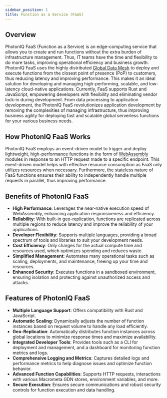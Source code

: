 ```yaml
---
sidebar_position: 1
title: Function as a Service (FaaS)
---
```


## Overview

PhotonIQ FaaS (Function as a Service) is an edge-computing service that allows you to create and run functions without the extra burden of infrastructure management. Thus, IT teams have the time and flexibility to do more tasks, improving operational efficiency and business growth. 
PhotonIQ FaaS uses the highly distributed [Global Data Mesh](https://www.macrometa.com/platform/global-data-mesh) to deploy and execute functions from the closest point of presence (PoP) to customers, thus reducing latency and improving performance. This makes it an ideal solution for developing and managing high-performing, scalable, and low-latency cloud-native applications. 
Currently, FaaS supports Rust and JavaScript, empowering developers with flexibility and eliminating vendor lock-in during development. 
From data processing to application development, the PhotonIQ FaaS revolutionizes application development by removing the complexities of managing infrastructure, thus improving business agility for deploying fast and scalable global serverless functions for your various business needs.

## How PhotonIQ FaaS Works

PhotonIQ FaaS employs an event-driven model to trigger and deploy lightweight, high-performance functions in the form of [WebAssembly](https://webassembly.org/) modules in response to an HTTP request made to a specific endpoint. 
This event-driven model helps with effective resource consumption as FaaS only utilizes resources when necessary. Furthermore, the stateless nature of FaaS functions ensures their ability to independently handle multiple requests in parallel, thus improving performance. 

## Benefits of PhotonIQ FaaS

- **High Performance**: Leverages the near-native execution speed of WebAssembly, enhancing application responsiveness and efficiency.
- **Reliability**: With built-in geo-replication, functions are replicated across multiple regions to reduce latency and improve the reliability of your applications.
- **Developer Flexibility**: Supports multiple languages, providing a broad spectrum of tools and libraries to suit your development needs.
- **Cost Efficiency**: Only charges for the actual compute time and resources used, which optimizes spending and reduces waste.
- **Simplified Management**: Automates many operational tasks such as scaling, deployments, and maintenance, freeing up your time and resources.
- **Enhanced Security**: Executes functions in a sandboxed environment, ensuring isolation and protecting against unauthorized access and attacks.

## Features of PhotonIQ FaaS

- **Multiple Language Support**: Offers compatibility with Rust and JavaScript.
- **Automatic Scaling**: Dynamically adjusts the number of function instances based on request volume to handle any load efficiently.
- **Geo-Replication**: Automatically distributes function instances across global locations to minimize response times and maximize availability.
- **Integrated Developer Tools**: Provides tools such as a CLI for deployment and management, and a dashboard for monitoring function metrics and logs.
- **Comprehensive Logging and Metrics**: Captures detailed logs and performance metrics to help diagnose issues and optimize function behavior.
- **Advanced Function Capabilities**: Supports HTTP requests, interactions with various Macrometa GDN stores, environment variables, and more.
- **Secure Execution**: Ensures secure communications and robust security controls for function execution and data handling.
